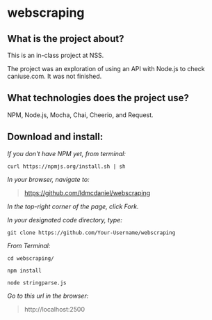 # webscraping

## What is the project about?

This is an in-class project at NSS.

The project was an exploration of using an API with Node.js to check caniuse.com.  It was not finished.

## What technologies does the project use?

NPM, Node.js, Mocha, Chai, Cheerio, and Request.

## Download and install:

*If you don't have NPM yet, from terminal:*

````curl https://npmjs.org/install.sh | sh````

*In your browser, navigate to:*
>https://github.com/ldmcdaniel/webscraping

*In the top-right corner of the page, click Fork.*

*In your designated code directory, type:*

````git clone https://github.com/Your-Username/webscraping````

*From Terminal:*

````cd webscraping/````

````npm install````

````node stringparse.js````

*Go to this url in the browser:*

>http://localhost:2500
